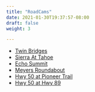 ```yaml
---
title: "RoadCams"
date: 2021-01-30T19:37:57-08:00
draft: false
weight: 3

---
```


- <a target="_blank" href="https://cwwp2.dot.ca.gov/vm/loc/d3/hwy50attwinbridges.htm">
    Twin Bridges
  </a>
- <a target="_blank" href="https://cwwp2.dot.ca.gov/vm/loc/d3/hwy50atsierraeb.htm">
    Sierra At Tahoe
  </a>
- <a target="_blank" href="https://cwwp2.dot.ca.gov/vm/loc/d3/hwy50atechosummit.htm">
    Echo Summit
  </a>
- <a target="_blank" href="https://cwwp2.dot.ca.gov/vm/loc/d3/hwy50atmeyers.htm">
    Meyers Roundabout
  </a>
- <a target="_blank" href="https://cwwp2.dot.ca.gov/vm/loc/d3/pioneertrailed50eb2.htm">
    Hwy 50 at Pioneer Trail
  </a>
- <a target="_blank" href="https://cwwp2.dot.ca.gov/vm/loc/d3/hwy50athwy89.htm">
    Hwy 50 at Hwy 89
  </a>

